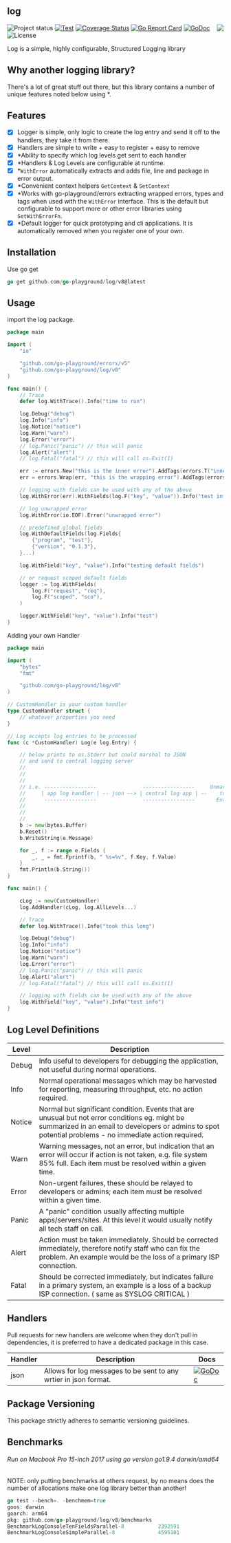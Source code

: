 ## log
<img align="right" src="https://raw.githubusercontent.com/go-playground/log/master/logo.png">![Project status](https://img.shields.io/badge/version-8.0.0-green.svg)
[![Test](https://github.com/go-playground/log/actions/workflows/go.yml/badge.svg)](https://github.com/go-playground/log/actions/workflows/go.yml)
[![Coverage Status](https://coveralls.io/repos/github/go-playground/log/badge.svg?branch=master)](https://coveralls.io/github/go-playground/log?branch=master)
[![Go Report Card](https://goreportcard.com/badge/github.com/go-playground/log)](https://goreportcard.com/report/github.com/go-playground/log)
[![GoDoc](https://godoc.org/github.com/go-playground/log?status.svg)](https://godoc.org/github.com/go-playground/log)
![License](https://img.shields.io/dub/l/vibe-d.svg)

Log is a simple, highly configurable, Structured Logging library

Why another logging library?
----------------------------
There's a lot of great stuff out there, but this library contains a number of unique features noted below using *.

Features
--------
- [x] Logger is simple, only logic to create the log entry and send it off to the handlers, they take it from there.
- [x] Handlers are simple to write + easy to register + easy to remove
- [x] *Ability to specify which log levels get sent to each handler
- [x] *Handlers & Log Levels are configurable at runtime.
- [x] *`WithError` automatically extracts and adds file, line and package in error output.
- [x] *Convenient context helpers `GetContext` & `SetContext`
- [x] *Works with go-playground/errors extracting wrapped errors, types and tags when used with the `WithError` interface. This is the default but configurable to support more or other error libraries using `SetWithErrorFn`.
- [x] *Default logger for quick prototyping and cli applications. It is automatically removed when you register one of your own.

Installation
-----------

Use go get 

```go
go get github.com/go-playground/log/v8@latest
``` 

Usage
------
import the log package.
```go
package main

import (
	"io"

	"github.com/go-playground/errors/v5"
	"github.com/go-playground/log/v8"
)

func main() {
	// Trace
	defer log.WithTrace().Info("time to run")

	log.Debug("debug")
	log.Info("info")
	log.Notice("notice")
	log.Warn("warn")
	log.Error("error")
	// log.Panic("panic") // this will panic
	log.Alert("alert")
	// log.Fatal("fatal") // this will call os.Exit(1)

	err := errors.New("this is the inner error").AddTags(errors.T("inner", "tag"))
	err = errors.Wrap(err, "this is the wrapping error").AddTags(errors.T("outer", "tag"))

	// logging with fields can be used with any of the above
	log.WithError(err).WithFields(log.F("key", "value")).Info("test info")

	// log unwrapped error
	log.WithError(io.EOF).Error("unwrapped error")

	// predefined global fields
	log.WithDefaultFields(log.Fields{
		{"program", "test"},
		{"version", "0.1.3"},
	}...)

	log.WithField("key", "value").Info("testing default fields")

	// or request scoped default fields
	logger := log.WithFields(
		log.F("request", "req"),
		log.F("scoped", "sco"),
	)

	logger.WithField("key", "value").Info("test")
}
```

Adding your own Handler
```go
package main

import (
	"bytes"
	"fmt"

	"github.com/go-playground/log/v8"
)

// CustomHandler is your custom handler
type CustomHandler struct {
	// whatever properties you need
}

// Log accepts log entries to be processed
func (c *CustomHandler) Log(e log.Entry) {

	// below prints to os.Stderr but could marshal to JSON
	// and send to central logging server
	//																						       ---------
	// 				                                                                 |----------> | console |
	//                                                                               |             ---------
	// i.e. -----------------               -----------------     Unmarshal    -------------       --------
	//     | app log handler | -- json --> | central log app | --    to    -> | log handler | --> | syslog |
	//      -----------------               -----------------       Entry      -------------       --------
	//      																         |             ---------
	//                                  									         |----------> | DataDog |
	//          																	        	   ---------
	b := new(bytes.Buffer)
	b.Reset()
	b.WriteString(e.Message)

	for _, f := range e.Fields {
		_, _ = fmt.Fprintf(b, " %s=%v", f.Key, f.Value)
	}
	fmt.Println(b.String())
}

func main() {

	cLog := new(CustomHandler)
	log.AddHandler(cLog, log.AllLevels...)

	// Trace
	defer log.WithTrace().Info("took this long")

	log.Debug("debug")
	log.Info("info")
	log.Notice("notice")
	log.Warn("warn")
	log.Error("error")
	// log.Panic("panic") // this will panic
	log.Alert("alert")
	// log.Fatal("fatal") // this will call os.Exit(1)

	// logging with fields can be used with any of the above
	log.WithField("key", "value").Info("test info")
}

```

Log Level Definitions
---------------------

| Level  | Description                                                                                                                                                                                               |
|--------|-----------------------------------------------------------------------------------------------------------------------------------------------------------------------------------------------------------|
| Debug  | Info useful to developers for debugging the application, not useful during normal operations.                                                                                                             |
| Info   | Normal operational messages which may be harvested for reporting, measuring throughput, etc. no action required.                                                                                          |
| Notice | Normal but significant condition. Events that are unusual but not error conditions eg. might be summarized in an email to developers or admins to spot potential problems - no immediate action required. |
| Warn   | Warning messages, not an error, but indication that an error will occur if action is not taken, e.g. file system 85% full. Each item must be resolved within a given time.                                |
| Error  | Non-urgent failures, these should be relayed to developers or admins; each item must be resolved within a given time.                                                                                     |
| Panic  | A "panic" condition usually affecting multiple apps/servers/sites. At this level it would usually notify all tech staff on call.                                                                          |
| Alert  | Action must be taken immediately. Should be corrected immediately, therefore notify staff who can fix the problem. An example would be the loss of a primary ISP connection.                              |
| Fatal  | Should be corrected immediately, but indicates failure in a primary system, an example is a loss of a backup ISP connection. ( same as SYSLOG CRITICAL )                                                  |

Handlers
-------------
Pull requests for new handlers are welcome when they don't pull in dependencies, it is preferred to have a dedicated package in this case.

| Handler | Description                                                                                                                              | Docs                                                                                                                                                              |
| ------- | ---------------------------------------------------------------------------------------------------------------------------------------- | ----------------------------------------------------------------------------------------------------------------------------------------------------------------- |
| json    | Allows for log messages to be sent to any wrtier in json format.                                                                         | [![GoDoc](https://godoc.org/github.com/go-playground/log/handlers/json?status.svg)](https://godoc.org/github.com/go-playground/log/handlers/json)                 |

Package Versioning
----------
This package strictly adheres to semantic versioning guidelines.

Benchmarks
----------
###### Run on Macbook Pro 15-inch 2017 using go version go1.9.4 darwin/amd64
NOTE: only putting benchmarks at others request, by no means does the number of allocations 
make one log library better than another!
```go
go test --bench=. -benchmem=true
goos: darwin
goarch: arm64
pkg: github.com/go-playground/log/v8/benchmarks
BenchmarkLogConsoleTenFieldsParallel-8           2392591               503.3 ns/op           648 B/op         12 allocs/op
BenchmarkLogConsoleSimpleParallel-8              4595101               269.9 ns/op            56 B/op          2 allocs/op
```
